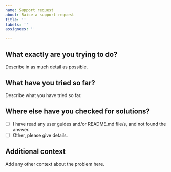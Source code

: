```yaml
---
name: Support request
about: Raise a support request
title: ''
labels: ''
assignees: ''

---
```


## What exactly are you trying to do?

Describe in as much detail as possible.

## What have you tried so far?

Describe what you have tried so far.

## Where else have you checked for solutions?

* [ ] I have read any user guides and/or README.md file/s, and not found the answer.
* [ ] Other, please give details.

## Additional context

Add any other context about the problem here.
